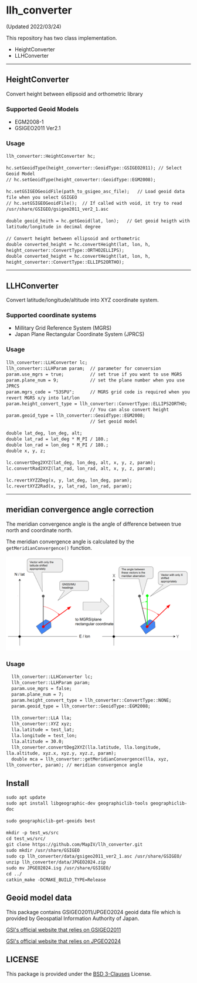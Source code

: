 # llh_converter

(Updated 2022/03/24)

This repository has two class implementation.

* HeightConverter
* LLHConverter

---

## HeightConverter

Convert height between ellipsoid and orthometric library

### Supported Geoid Models

* EGM2008-1
* GSIGEO2011 Ver2.1

### Usage

```
llh_converter::HeightConverter hc;

hc.setGeoidType(height_converter::GeoidType::GSIGEO2011); // Select Geoid Model
// hc.setGeoidType(height_converter::GeoidType::EGM2008);

hc.setGSIGEOGeoidFile(path_to_gsigeo_asc_file);   // Load geoid data file when you select GSIGEO
// hc.setGSIGEOGeoidFile();  // If called with void, it try to read /usr/share/GSIGEO/gsigeo2011_ver2_1.asc

double geoid_heith = hc.getGeoid(lat, lon);   // Get geoid heigth with latitude/longitude in decimal degree

// Convert height between ellipsoid and orthometric
double converted_height = hc.convertHeight(lat, lon, h, height_converter::ConvertType::ORTHO2ELLIPS);
double converted_height = hc.convertHeight(lat, lon, h, height_converter::ConvertType::ELLIPS2ORTHO);
```

---

## LLHConverter

Convert latitude/longitude/altitude into XYZ coordinate system.

### Supported coordinate systems

* Millitary Grid Reference System (MGRS)
* Japan Plane Rectangular Coordinate System (JPRCS)

### Usage

```
llh_converter::LLHConverter lc;
llh_converter::LLHParam param;  // parameter for conversion
param.use_mgrs = true;          // set true if you want to use MGRS
param.plane_num = 9;            // set the plane number when you use JPRCS
param.mgrs_code = "53SPU";      // MGRS grid code is required when you revert MGRS x/y into lat/lon
param.height_convert_type = llh_converter::ConvertType::ELLIPS2ORTHO;
                                // You can also convert height
param.geoid_type = llh_converter::GeoidType::EGM2008;
                                // Set geoid model

double lat_deg, lon_deg, alt;
double lat_rad = lat_deg * M_PI / 180.;
double lon_rad = lon_deg * M_PI / 180.;
double x, y, z;

lc.convertDeg2XYZ(lat_deg, lon_deg, alt, x, y, z, param);
lc.convertRad2XYZ(lat_rad, lon_rad, alt, x, y, z, param);

lc.revertXYZ2Deg(x, y, lat_deg, lon_deg, param);
lc.revertXYZ2Rad(x, y, lat_rad, lon_rad, param);
```

---

## meridian convergence angle correction

The meridian convergence angle is the angle of difference between true north and coordinate north.

The meridian convergence angle is calculated by the `getMeridianConvergence()` function.

<img src="docs/meridian_convergence_angle.png" width="750">

### Usage

```
  llh_converter::LLHConverter lc;
  llh_converter::LLHParam param;
  param.use_mgrs = false;
  param.plane_num = 7;
  param.height_convert_type = llh_converter::ConvertType::NONE;
  param.geoid_type = llh_converter::GeoidType::EGM2008;

  llh_converter::LLA lla;
  llh_converter::XYZ xyz;
  lla.latitude = test_lat;
  lla.longitude = test_lon;
  lla.altitude = 30.0;
  llh_converter.convertDeg2XYZ(lla.latitude, lla.longitude, lla.altitude, xyz.x, xyz.y, xyz.z, param);
  double mca = llh_converter::getMeridianConvergence(lla, xyz, llh_converter, param); // meridian convergence angle
```

## Install

```
sudo apt update
sudo apt install libgeographic-dev geographiclib-tools geographiclib-doc

sudo geographiclib-get-geoids best

mkdir -p test_ws/src
cd test_ws/src/
git clone https://github.com/MapIV/llh_converter.git
sudo mkdir /usr/share/GSIGEO
sudo cp llh_converter/data/gsigeo2011_ver2_1.asc /usr/share/GSIGEO/
unzip llh_converter/data/JPGEO2024.zip
sudo mv JPGEO2024.isg /usr/share/GSIGEO/
cd ../
catkin_make -DCMAKE_BUILD_TYPE=Release
```

## Geoid model data

This package contains GSIGEO2011/JPGEO2024 geoid data file which is provided by Geospatial Information Authority of Japan.

[GSI's official website that relies on GSIGEO2011](https://fgd.gsi.go.jp/download/geoid.php)

[GSI's official website that relies on JPGEO2024](https://www.gsi.go.jp/buturisokuchi/grageo_reference.html)

## LICENSE

This package is provided under the [BSD 3-Clauses](LICENSE) License.